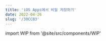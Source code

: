 ```yaml
---
title: 'iOS Apps에서 비밀 저장하기'
date: 2022-04-26
slug: '/30CC03'
---
```


import WIP from '@site/src/components/WIP'

<WIP state="translating" />
